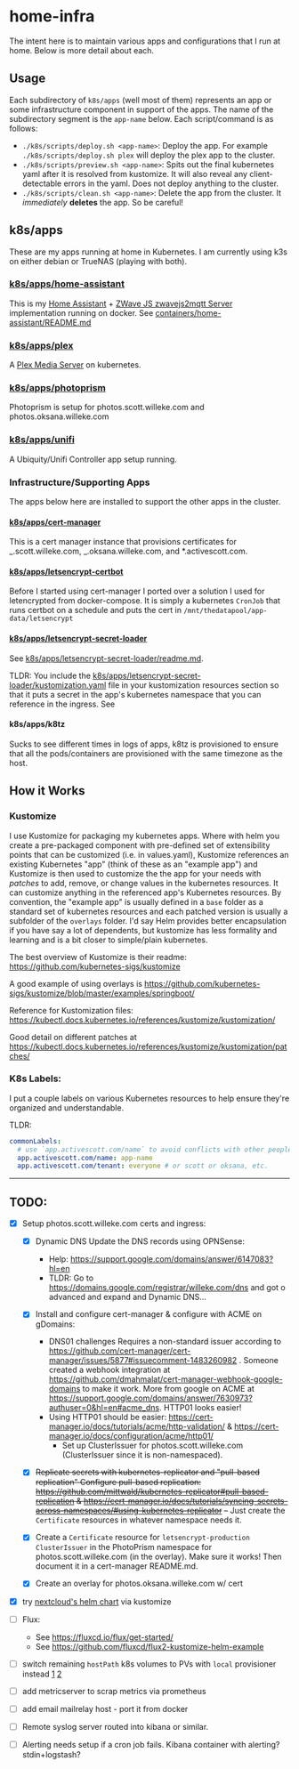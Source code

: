 # home-infra

The intent here is to maintain various apps and configurations that I run at home. Below is more detail about each.

## Usage

Each subdirectory of `k8s/apps` (well most of them) represents an app or some infrastructure component in support of the apps. The name of the subdirectory segment is the `app-name` below. Each script/command is as follows:

- `./k8s/scripts/deploy.sh <app-name>`: Deploy the app. For example `./k8s/scripts/deploy.sh plex` will deploy the plex app to the cluster.
- `./k8s/scripts/preview.sh <app-name>`: Spits out the final kubernetes yaml after it is resolved from kustomize. It will also reveal any client-detectable errors in the yaml. Does not deploy anything to the cluster.
- `./k8s/scripts/clean.sh <app-name>`: Delete the app from the cluster. It _immediately_ **deletes** the app. So be careful!

## k8s/apps

These are my apps running at home in Kubernetes. I am currently using k3s on either debian or TrueNAS (playing with both).

### [k8s/apps/home-assistant](k8s/apps/home-assistant)

This is my [Home Assistant](https://www.home-assistant.io) + [ZWave JS zwavejs2mqtt Server](https://github.com/zwave-js/zwavejs2mqtt) implementation running on docker. See [containers/home-assistant/README.md](containers/home-assistant/README.md)

### [k8s/apps/plex](k8s/apps/plex)

A [Plex Media Server](https://www.plex.tv/media-server-downloads/#plex-media-server) on kubernetes.

### [k8s/apps/photoprism](k8s/apps/photoprism)

Photoprism is setup for photos.scott.willeke.com and photos.oksana.willeke.com

### [k8s/apps/unifi](k8s/apps/unifi)

A Ubiquity/Unifi Controller app setup running.

### Infrastructure/Supporting Apps

The apps below here are installed to support the other apps in the cluster.

#### [k8s/apps/cert-manager](k8s/apps/cert-manager)

This is a cert manager instance that provisions certificates for _.scott.willeke.com, _.oksana.willeke.com, and \*.activescott.com.

#### [k8s/apps/letsencrypt-certbot](k8s/apps/letsencrypt-certbot)

Before I started using cert-manager I ported over a solution I used for letencrypted from docker-compose. It is simply a kubernetes `CronJob` that runs certbot on a schedule and puts the cert in `/mnt/thedatapool/app-data/letsencrypt`

#### [k8s/apps/letsencrypt-secret-loader](k8s/apps/letsencrypt-secret-loader)

See [k8s/apps/letsencrypt-secret-loader/readme.md](k8s/apps/letsencrypt-secret-loader/README.md).

TLDR: You include the [k8s/apps/letsencrypt-secret-loader/kustomization.yaml](k8s/apps/letsencrypt-secret-loader/kustomization.yaml) file in your kustomization resources section so that it puts a secret in the app's kubernetes namespace that you can reference in the ingress. See

#### k8s/apps/k8tz

Sucks to see different times in logs of apps, k8tz is provisioned to ensure that all the pods/containers are provisioned with the same timezone as the host.

## How it Works

### Kustomize

I use Kustomize for packaging my kubernetes apps. Where with helm you create a pre-packaged component with pre-defined set of extensibility points that can be customized (i.e. in values.yaml), Kustomize references an existing Kubernetes "app" (think of these as an "example app") and Kustomize is then used to customize the the app for your needs with _patches_ to add, remove, or change values in the kubernetes resources. It can customize anything in the referenced app's Kubernetes resources. By convention, the "example app" is usually defined in a `base` folder as a standard set of kubernetes resources and each patched version is usually a subfolder of the `overlays` folder.
I'd say Helm provides better encapsulation if you have say a lot of dependents, but kustomize has less formality and learning and is a bit closer to simple/plain kubernetes.

The best overview of Kustomize is their readme: https://github.com/kubernetes-sigs/kustomize

A good example of using overlays is https://github.com/kubernetes-sigs/kustomize/blob/master/examples/springboot/

Reference for Kustomization files: https://kubectl.docs.kubernetes.io/references/kustomize/kustomization/

Good detail on different patches at https://kubectl.docs.kubernetes.io/references/kustomize/kustomization/patches/

### K8s Labels:

I put a couple labels on various Kubernetes resources to help ensure they're organized and understandable.

TLDR:

```yaml
commonLabels:
  # use `app.activescott.com/name` to avoid conflicts with other people's resources using "app" label.
  app.activescott.com/name: app-name
  app.activescott.com/tenant: everyone # or scott or oksana, etc.
```

---

## TODO:

- [x] Setup photos.scott.willeke.com certs and ingress:

  - [x] Dynamic DNS Update the DNS records using OPNSense:

    - Help: https://support.google.com/domains/answer/6147083?hl=en
    - TLDR: Go to https://domains.google.com/registrar/willeke.com/dns and got o advanced and expand and Dynamic DNS...

  - [x] Install and configure cert-manager & configure with ACME on gDomains:

    - DNS01 challenges Requires a non-standard issuer according to https://github.com/cert-manager/cert-manager/issues/5877#issuecomment-1483260982 . Someone created a webhook integration at https://github.com/dmahmalat/cert-manager-webhook-google-domains to make it work. More from google on ACME at https://support.google.com/domains/answer/7630973?authuser=0&hl=en#acme_dns. HTTP01 looks easier!
    - Using HTTP01 should be easier: https://cert-manager.io/docs/tutorials/acme/http-validation/ & https://cert-manager.io/docs/configuration/acme/http01/
      - Set up ClusterIssuer for photos.scott.willeke.com (ClusterIssuer since it is non-namespaced).

  - [x] ~~Replicate secrets with kubernetes-replicator and "pull-based replication" Configure pull-based replication: https://github.com/mittwald/kubernetes-replicator#pull-based-replication & https://cert-manager.io/docs/tutorials/syncing-secrets-across-namespaces/#using-kubernetes-replicator~~ – Just create the `Certificate` resources in whatever namespace needs it.

  - [x] Create a `Certificate` resource for `letsencrypt-production` `ClusterIssuer` in the PhotoPrism namespace for photos.scott.willeke.com (in the overlay). Make sure it works! Then document it in a cert-manager README.md.

  - [x] Create an overlay for photos.oksana.willeke.com w/ cert

- [x] try [nextcloud's helm chart](https://github.com/nextcloud/helm/tree/main/charts/nextcloud) via kustomize
- [ ] Flux:
  - See https://fluxcd.io/flux/get-started/
  - See https://github.com/fluxcd/flux2-kustomize-helm-example
- [ ] switch remaining `hostPath` k8s volumes to PVs with `local` provisioner instead [1](https://kubernetes.io/docs/reference/kubernetes-api/config-and-storage-resources/persistent-volume-v1/#local) [2](https://kubernetes.io/docs/concepts/storage/volumes/#local)
- [ ] add metricserver to scrap metrics via prometheus
- [ ] add email mailrelay host - port it from docker
- [ ] Remote syslog server routed into kibana or similar.
- [ ] Alerting needs setup if a cron job fails. Kibana container with alerting? stdin+logstash?
